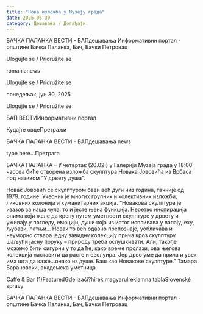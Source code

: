 ```yaml
---
title: "Нова изложба у Музеју града"
date: 2025-06-30
category: Дешавања / Догађаји
---
```


БАЧКА ПАЛАНКА ВЕСТИ - БАПдешавања Информативни портал - општине Бачка Паланка, Бач, Бачки Петровац

Ulogujte se / Pridružite se

romanianews

Ulogujte se / Pridružite se

понедељак, јун 30, 2025

Ulogujte se / Pridružite se

БАП ВЕСТИИнформативни портал

Куцајте овдеПретражи

БАЧКА ПАЛАНКА ВЕСТИ - БАПдешавања news

type here...Претрага

БАЧКА ПАЛАНКА – У четвртак (20.02.) у Галерији Музеја града у 18:00 часова биће отворена изложба скулптура Новака Јововића из Врбаса под називом “У дрвету душа”.

Новак Јововић се скулптуром бави већ дуги низ година, тачније од 1979. године. Учесник је многих групних и колективних изложби, ликовних колонија и хуманитарних акција.
“Новакова скулптура је изазов за наша чула: то и јесте њена функција. Неретко инспирација онима који желе да крену путем уметности скулптуре у дрвету и уживају у погледу, емоцији, души која из истог испливава у вапају, еху, љубави, патњи… Новак то већ одавно препознаје, уобличава и неуморно ствара једну завидну колекцију прича кроз скулптуру шаљући јасну поруку – природу треба ослушкивати. Али, такође можемо бити сигурни у то да ће, како време пролази, ова његова колекција наставити да расте и еволуира. Јер дрво уме да прича и увек има шта да каже…онако из душе. Баш као Новакове скулптуре.”
Тамара Барановски, академска уметница

Caffe & Bar (1)FeaturedGde izaći?hírek magyarulreklamna tablaSlovenské správy

БАЧКА ПАЛАНКА ВЕСТИ - БАПдешавања Информативни портал - општине Бачка Паланка, Бач, Бачки Петровац

